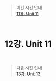 > 이전 시간 안내  
> [11강. Unit 11](./11_Unit11.md)  

<br>

# 12강. Unit 11  

<br>

> 다음 시간 안내  
> [13강. Unit 13](./13_Unit13.md)  